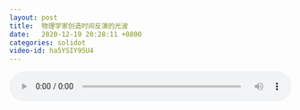 ```yaml
---
layout: post
title:  物理学家创造时间反演的光波
date:   2020-12-19 20:28:11 +0800
categories: solidot
video-id: ha5YSIY95U4
---
```


<audio src="/assets/36d69a7e8efccfd8e08787283abe3855.mp3" style="width: 100%;" controls></audio>

